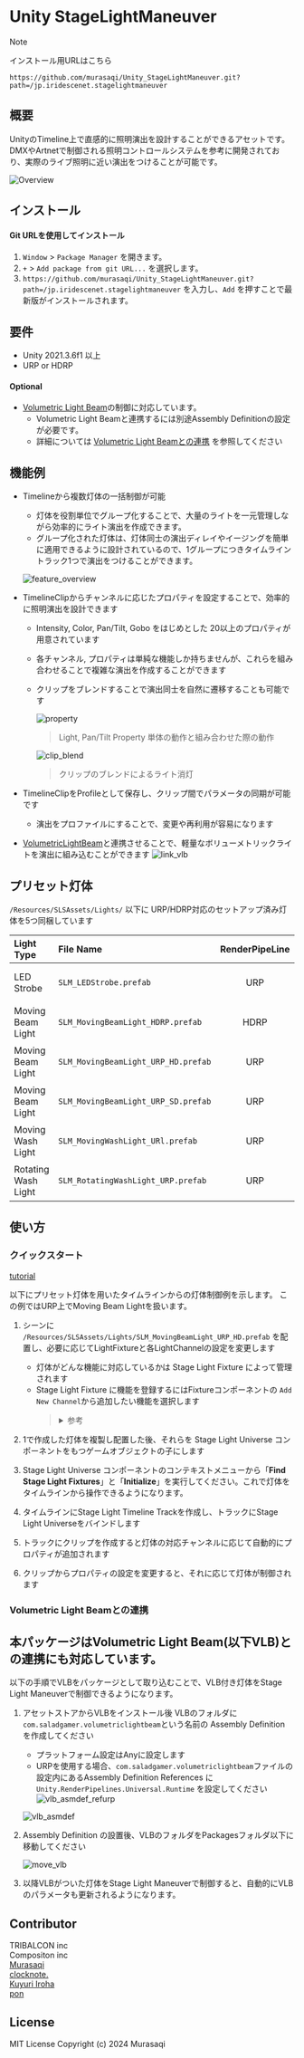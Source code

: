 # Unity StageLightManeuver

> [!Note]
> インストール用URLはこちら
> ```
> https://github.com/murasaqi/Unity_StageLightManeuver.git?path=/jp.iridescenet.stagelightmaneuver
> ```


## 概要
UnityのTimeline上で直感的に照明演出を設計することができるアセットです。
DMXやArtnetで制御される照明コントロールシステムを参考に開発されており、実際のライブ照明に近い演出をつけることが可能です。

![Overview](https://github.com/murasaqi/Unity_StageLightManeuver/assets/49616225/69f82e8a-3115-4442-8db2-5d69b145a264)

## インストール
#### Git URLを使用してインストール
1. `Window` > `Package Manager` を開きます。
2. `+` > `Add package from git URL...` を選択します。
3. ```https://github.com/murasaqi/Unity_StageLightManeuver.git?path=/jp.iridescenet.stagelightmaneuver``` を入力し、`Add` を押すことで最新版がインストールされます。

## 要件
* Unity 2021.3.6f1 以上
* URP or HDRP
#### Optional
* [Volumetric Light Beam](https://assetstore.unity.com/packages/vfx/shaders/volumetric-light-beam-99888)の制御に対応しています。
    * Volumetric Light Beamと連携するには別途Assembly Definitionの設定が必要です。
    * 詳細については [Volumetric Light Beamとの連携](#volumetric-light-beamとの連携) を参照してください

## 機能例

- Timelineから複数灯体の一括制御が可能
    - 灯体を役割単位でグループ化することで、大量のライトを一元管理しながら効率的にライト演出を作成できます。
    - グループ化された灯体は、灯体同士の演出ディレイやイージングを簡単に適用できるように設計されているので、1グループにつきタイムライントラック1つで演出をつけることができます。

    ![feature_overview](https://github.com/murasaqi/Unity_StageLightManeuver/assets/49616225/f3426147-89bc-4f57-a68b-8e6f8d9499b0)


- TimelineClipからチャンネルに応じたプロパティを設定することで、効率的に照明演出を設計できます
    - Intensity, Color, Pan/Tilt, Gobo をはじめとした 20以上のプロパティが用意されています
    - 各チャンネル, プロパティは単純な機能しか持ちませんが、これらを組み合わせることで複雑な演出を作成することができます
    - クリップをブレンドすることで演出同士を自然に遷移することも可能です
    
        ![property](https://github.com/murasaqi/Unity_StageLightManeuver/assets/49616225/90de445d-baab-45a7-bcf8-d9681a950523)
        > Light, Pan/Tilt Property 単体の動作と組み合わせた際の動作
        
        ![clip_blend](https://github.com/murasaqi/Unity_StageLightManeuver/assets/49616225/690e6683-dece-4a5e-b7f5-9ea2b7462cfa)
        > クリップのブレンドによるライト消灯


- TimelineClipをProfileとして保存し、クリップ間でパラメータの同期が可能です
    - 演出をプロファイルにすることで、変更や再利用が容易になります
- [VolumetricLightBeam](https://assetstore.unity.com/packages/vfx/shaders/volumetric-light-beam-99888)と連携させることで、軽量なボリューメトリックライトを演出に組み込むことができます
    ![link_vlb](https://github.com/murasaqi/Unity_StageLightManeuver/assets/49616225/b3ada0a7-3cc6-4b11-87a0-d719b5d7e266)
    

## プリセット灯体

`/Resources/SLSAssets/Lights/` 以下に URP/HDRP対応のセットアップ済み灯体を5つ同梱しています

| Light Type | File Name | RenderPipeLine | Rendering Image |
|:-----------|:----------|:--------------:|:---------------:|
| LED Strobe | `SLM_LEDStrobe.prefab` | URP | <img src="SLM_LEDStrobe.png" width="64"> |
| Moving Beam Light | `SLM_MovingBeamLight_HDRP.prefab` | HDRP | <img src="SLM_MovingBeamLight_HDRP.png" width="64"> |
| Moving Beam Light | `SLM_MovingBeamLight_URP_HD.prefab` | URP | <img src="SLM_MovingBeamLight_URP_HD.png" width="64"> |
| Moving Beam Light | `SLM_MovingBeamLight_URP_SD.prefab` | URP | <img src="SLM_MovingBeamLight_URP_SD.png" width="64"> |
| Moving Wash Light | `SLM_MovingWashLight_URl.prefab` | URP | <img src="SLM_MovingWashLight_URp.png" width="64"> |
| Rotating Wash Light | `SLM_RotatingWashLight_URP.prefab` | URP | <img src="SLM_RotatingWashLight_URP.png" width="64"> |

## 使い方

### **クイックスタート**
 [tutorial](https://github.com/murasaqi/Unity_StageLightManeuver/assets/49616225/acd11990-80a2-4ea1-ba1c-964e0ed2a19a)
 
以下にプリセット灯体を用いたタイムラインからの灯体制御例を示します。
この例ではURP上でMoving Beam Lightを扱います。

1. シーンに `/Resources/SLSAssets/Lights/SLM_MovingBeamLight_URP_HD.prefab` を配置し、必要に応じてLightFixtureと各LightChannelの設定を変更します
    * 灯体がどんな機能に対応しているかは Stage Light Fixture によって管理されます
    * Stage Light Fixture に機能を登録するにはFixtureコンポーネントの `Add New Channel`から追加したい機能を選択します
          <blockquote><details><summary>参考</summary>
              ![fixture_ui](https://github.com/murasaqi/Unity_StageLightManeuver/assets/49616225/a1569ee6-a03a-4816-a3c3-6e57f765664f)
          </details></blockquote>
    
2. 1で作成した灯体を複製し配置した後、それらを Stage Light Universe コンポーネントをもつゲームオブジェクトの子にします
3. Stage Light Universe コンポーネントのコンテキストメニューから「**Find Stage Light Fixtures**」と「**Initialize**」を実行してください。これで灯体をタイムラインから操作できるようになります。
4. タイムラインにStage Light Timeline Trackを作成し、トラックにStage Light Universeをバインドします
5. トラックにクリップを作成すると灯体の対応チャンネルに応じて自動的にプロパティが追加されます
6. クリップからプロパティの設定を変更すると、それに応じて灯体が制御されます
    
    

### **Volumetric Light Beamとの連携**

本パッケージはVolumetric Light Beam(以下VLB)との連携にも対応しています。
- 

以下の手順でVLBをパッケージとして取り込むことで、VLB付き灯体をStage Light Maneuverで制御できるようになります。

1. アセットストアからVLBをインストール後 VLBのフォルダに`com.saladgamer.volumetriclightbeam`という名前の Assembly Definition を作成してください
    * プラットフォーム設定はAnyに設定します
    * URPを使用する場合、`com.saladgamer.volumetriclightbeam`ファイルの設定内にあるAssembly Definition References に`Unity.RenderPipelines.Universal.Runtime` を設定してください
                       ![vlb_asmdef_refurp](https://github.com/murasaqi/Unity_StageLightManeuver/assets/49616225/73a2ae12-f58a-422d-9290-47e82f9a9f8d)
        
    ![vlb_asmdef](https://github.com/murasaqi/Unity_StageLightManeuver/assets/49616225/92ee03d3-1b7a-4f88-a50e-363dfd3a6dc6)

2. Assembly Definition の設置後、VLBのフォルダをPackagesフォルダ以下に移動してください
    
    ![move_vlb](https://github.com/murasaqi/Unity_StageLightManeuver/assets/49616225/e4c89bea-7b2e-486f-9f29-bf92387cc524)
    
3. 以降VLBがついた灯体をStage Light Maneuverで制御すると、自動的にVLBのパラメータも更新されるようになります。

## Contributor

TRIBALCON inc  
Compositon inc  
[Murasaqi](https://github.com/murasaqi)  
[clocknote.](https://github.com/clocknote)  
[Kuyuri Iroha](https://github.com/kuyuri-iroha)  
[pon](https://github.com/AJpon)  

## License

MIT License
Copyright (c) 2024 Murasaqi
